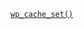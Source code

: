 <p><code><a href="https://developer.wordpress.org/reference/functions/wp_cache_set/">wp_cache_set()</a></code></p>
